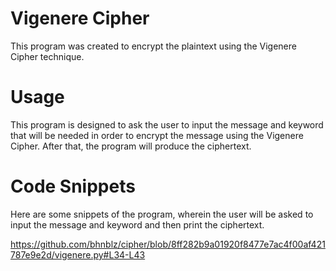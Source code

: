 # Vigenere Cipher

This program was created to encrypt the plaintext using the Vigenere Cipher technique.

# Usage

This program is designed to ask the user to input the message and keyword that will be needed in order to encrypt the message using the Vigenere Cipher. After that, the program will produce the ciphertext.

# Code Snippets

Here are some snippets of the program, wherein the user will be asked to input the message and keyword and then print the ciphertext.

https://github.com/bhnblz/cipher/blob/8ff282b9a01920f8477e7ac4f00af421787e9e2d/vigenere.py#L34-L43
